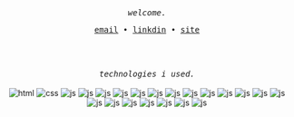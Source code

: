 <br><br>
   <p align="center">
      <samp>
         <em>welcome.</em>
      </samp><br>
   </p>
   <p align="center">
      <samp>
         <a href="mailto:g.erofteev@gmail.com" target="_blank">email</a> &#8226;
         <a href="https://www.linkedin.com/in/gleb-erofteev" target="_blank">linkdin</a> &#8226;
         <a href="http://erofteev.github.io/" target="_blank">site</a>
      </samp>
   </p>
<br><br>
<p align="center">
   <samp>
      <em>technologies i used.</em>
      <br>
   </samp>
<br>
<img alt="html" src="https://img.shields.io/badge/-HTML-212121?style=flat-square&logo=html5&logoColor=E34F26" />
<img alt="css" src="https://img.shields.io/badge/-CSS-212121?style=flat-square&logo=css3&logoColor=549DF1" />
<img alt="js" src="https://img.shields.io/badge/-JS-212121?style=flat-square&logo=javascript&logoColor=F7DF1E" />
<img alt="js" src="https://img.shields.io/badge/-SCSS-212121?style=flat-square&logo=sass&logoColor=CC6699" />
<img alt="js" src="https://img.shields.io/badge/-LESS-212121?style=flat-square&logo=less&logoColor=fff" />
<img alt="js" src="https://img.shields.io/badge/-BULMA-212121?style=flat-square&logo=bulma&logoColor=00D1B2" />
<img alt="js" src="https://img.shields.io/badge/-BOOTSTRAP-212121?style=flat-square&logo=bootstrap&logoColor=A764FF" />
<img alt="js" src="https://img.shields.io/badge/-PUG-212121?style=flat-square&logo=pug&logoColor=A86454" />
<img alt="js" src="https://img.shields.io/badge/-GIT-212121?style=flat-square&logo=git&logoColor=F05032" />
<img alt="js" src="https://img.shields.io/badge/-GULP-212121?style=flat-square&logo=gulp&logoColor=AA3B3B" />
<img alt="js" src="https://img.shields.io/badge/-VITE-212121?style=flat-square&logo=vite&logoColor=9779FD" />
<img alt="js" src="https://img.shields.io/badge/-REACT-212121?style=flat-square&logo=react&logoColor=5ADCFD" />
<img alt="js" src="https://img.shields.io/badge/-PYTHON-212121?style=flat-square&logo=python&logoColor=FEC91D" />
<img alt="js" src="https://img.shields.io/badge/-PHP-212121?style=flat-square&logo=php&logoColor=1793D1" />
<img alt="js" src="https://img.shields.io/badge/-MYSQL-212121?style=flat-square&logo=mysql&logoColor=1793D1" />
<img alt="js" src="https://img.shields.io/badge/-MONGODB-212121?style=flat-square&logo=mongodb&logoColor=39D353" />
<img alt="js" src="https://img.shields.io/badge/-ARCH-212121?style=flat-square&logo=archlinux&logoColor=1793D1" />
<img alt="js" src="https://img.shields.io/badge/-LINUX-212121?style=flat-square&logo=linux&logoColor=FEC91D" />
<img alt="js" src="https://img.shields.io/badge/-FIGMA-212121?style=flat-square&logo=figma&logoColor=A764FF" />
<img alt="js" src="https://img.shields.io/badge/-PHOTOSHOP-212121?style=flat-square&logo=adobephotoshop&logoColor=1793D1" />
<img alt="js" src="https://img.shields.io/badge/-ILLUSTRATOR-212121?style=flat-square&logo=adobeillustrator&logoColor=E34F26" />
<img alt="js" src="https://img.shields.io/badge/-ILLUSTRATOR-212121?style=flat-square&logo=adobeillustrator&logoColor=E34F26" />
</p>